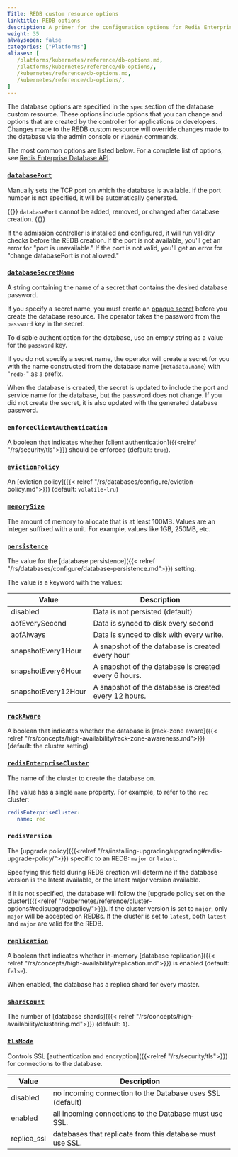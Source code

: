 ```yaml
---
Title: REDB custom resource options
linktitle: REDB options
description: A primer for the configuration options for Redis Enterprise database custom resource definitions.
weight: 35
alwaysopen: false
categories: ["Platforms"]
aliases: [
   /platforms/kubernetes/reference/db-options.md,
   /platforms/kubernetes/reference/db-options/,
   /kubernetes/reference/db-options.md,
   /kubernetes/reference/db-options/,
]
---
```


The database options are specified in the `spec` section of the database custom resource.
These options include options that you can change and options that are created by the controller for applications or developers. Changes made to the REDB custom resource will override changes made to the database via the admin console or `rladmin` commands.

The most common options are listed below. For a complete list of options, see [Redis Enterprise Database API](https://github.com/RedisLabs/redis-enterprise-k8s-docs/blob/master/redis_enterprise_database_api.md).

### [`databasePort`](https://github.com/RedisLabs/redis-enterprise-k8s-docs/blob/master/redis_enterprise_database_api.md#redisenterprisedatabasespec)

Manually sets the TCP port on which the database is available. If the port number is not specified, it will be automatically generated.

{{<warning>}}
`databasePort` cannot be added, removed, or changed after database creation.
{{</warning>}}

If the admission controller is installed and configured, it will run validity checks before the REDB creation. If the port is not available, you'll get an error for "port is unavailable." If the port is not valid, you'll get an error for "change databasePort is not allowed."

### [`databaseSecretName`](https://github.com/RedisLabs/redis-enterprise-k8s-docs/blob/master/redis_enterprise_database_api.md#redisenterprisedatabasespec)

A string containing the name of a secret that contains the desired database password.

If you specify a secret name, you must create an [opaque secret](https://kubernetes.io/docs/concepts/configuration/secret/#opaque-secrets) before you create the
database resource. The operator takes the password from the `password` key in the secret.

To disable authentication for the database,  use an empty string as a value for the `password` key.

If you do not specify a secret name, the operator will create a secret for you with the name
constructed from the database name (`metadata.name`) with "`redb-`" as a prefix.

When the database is created, the secret is updated to include the port and service name for the database,
but the password does not change. If you did not create the secret, it is
also updated with the generated database password.

### `enforceClientAuthentication`

A boolean that indicates whether [client authentication]({{<relref "/rs/security/tls">}}) should be enforced (default: `true`).

### [`evictionPolicy`](https://github.com/RedisLabs/redis-enterprise-k8s-docs/blob/master/redis_enterprise_database_api.md#redisenterprisedatabasespec)

An [eviction policy]({{< relref "/rs/databases/configure/eviction-policy.md">}}) (default: `volatile-lru`)

### [`memorySize`]((https://github.com/RedisLabs/redis-enterprise-k8s-docs/blob/master/redis_enterprise_database_api.md#redisenterprisedatabasespec))

The amount of memory to allocate that is at least 100MB. Values are an integer
suffixed with a unit. For example, values like 1GB, 250MB, etc.

### [`persistence`](https://github.com/RedisLabs/redis-enterprise-k8s-docs/blob/master/redis_enterprise_database_api.md#redisenterprisedatabasespec)

The value for the [database persistence]({{< relref "/rs/databases/configure/database-persistence.md">}}) setting.

The value is a keyword with the values:

| Value | Description |
| ----- | ----------- |
| disabled | Data is not persisted (default) |
| aofEverySecond | Data is synced to disk every second |
| aofAlways | Data is synced to disk with every write. |
| snapshotEvery1Hour | A snapshot of the database is created every hour |
| snapshotEvery6Hour | A snapshot of the database is created every 6 hours. |
| snapshotEvery12Hour | A snapshot of the database is created every 12 hours. |

### [`rackAware`]((https://github.com/RedisLabs/redis-enterprise-k8s-docs/blob/master/redis_enterprise_database_api.md#redisenterprisedatabasespec))

A boolean that indicates whether the database is [rack-zone aware]({{< relref "/rs/concepts/high-availability/rack-zone-awareness.md">}}) (default: the cluster setting)

### [`redisEnterpriseCluster`](https://github.com/RedisLabs/redis-enterprise-k8s-docs/blob/master/redis_enterprise_database_api.md#redisenterprisedatabasespec)

The name of the cluster to create the database on.

The value has a single `name` property.
For example, to refer to the `rec` cluster:

```YAML
redisEnterpriseCluster:
   name: rec
```

### `redisVersion`

The [upgrade policy]({{<relref "/rs/installing-upgrading/upgrading#redis-upgrade-policy/">}}) specific to an REDB: `major` or `latest`.

Specifying this field during REDB creation will determine if the database version is the latest available, or the latest major version available.

If it is not specified, the database will follow the [upgrade policy set on the cluster]({{<relref "/kubernetes/reference/cluster-options#redisupgradepolicy/">}}). If the cluster version is set to `major`, only `major` will be accepted on REDBs. If the cluster is set to `latest`, both `latest` and `major` are valid for the REDB.

### [`replication`](https://github.com/RedisLabs/redis-enterprise-k8s-docs/blob/master/redis_enterprise_database_api.md#redisenterprisedatabasespec)

A boolean that indicates whether in-memory [database replication]({{< relref "/rs/concepts/high-availability/replication.md">}}) is enabled (default: `false`).

When enabled, the database has a replica shard for every master.

### [`shardCount`](https://github.com/RedisLabs/redis-enterprise-k8s-docs/blob/master/redis_enterprise_database_api.md#redisenterprisedatabasespec)

The number of [database shards]({{< relref "/rs/concepts/high-availability/clustering.md">}}) (default: `1`).

### [`tlsMode`](https://github.com/RedisLabs/redis-enterprise-k8s-docs/blob/master/redis_enterprise_database_api.md#redisenterprisedatabasespec)

Controls SSL [authentication and encryption]({{<relref "/rs/security/tls">}}) for connections to the database.

| Value | Description |
| ----- | ----------- |
| disabled | no incoming connection to the Database uses SSL (default) |
| enabled | all incoming connections to the Database must use SSL. |
| replica_ssl | databases that replicate from this database must use SSL. |
